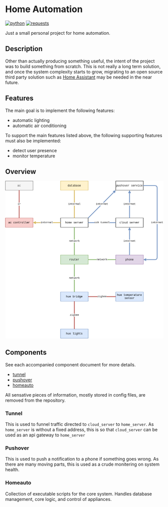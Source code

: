 # Home Automation

[![python][python_img]][python_url]
[![requests][requests_img]][requests_url]

Just a small personal project for home automation.

## Description

Other than actually producing something useful, the intent of the project
was to build something from scratch. This is not really a long term solution,
and once the system complexity starts to grow, migrating to
an open source third party solution such as [Home Assistant](home_assistant)
may be needed in the near future.

## Features

The main goal is to implement the following features:

* automatic lighting
* automatic air conditioning

To support the main features listed above, the following supporting
features must also be implemented:

* detect user presence
* monitor temperature

## Overview

![homeauto_system][homeauto_system]

## Components

See each accompanied component document for more details.

* [tunnel](./tunnel/README.md)
* [pushover](./pushover/README.md)
* [homeauto](./homeauto/README.md)

All sensative pieces of information, mostly stored in config files,
are removed from the repository.

### Tunnel

This is used to funnel traffic directed to `cloud_server` to `home_server`.
As `home_server` is without a fixed address, this is so that
`cloud_server` can be used as an api gateway to `home_server`

### Pushover

This is used to push a notification to a phone if something goes wrong.
As there are many moving parts, this is used as a crude monitering
on system health.

### Homeauto

Collection of executable scripts for the core system.
Handles database management, core logic, and control of appliances.

[homeauto_system]: ./docs/static/homeauto_system.png
[python_img]: https://img.shields.io/badge/python-3.7-blue.svg
[python_url]: https://www.python.org/
[requests_img]: https://img.shields.io/badge/requests-2.21-brightgreen.svg
[requests_url]: https://requests.readthedocs.io/en/master/
[home_assistant]: https://www.home-assistant.io/
